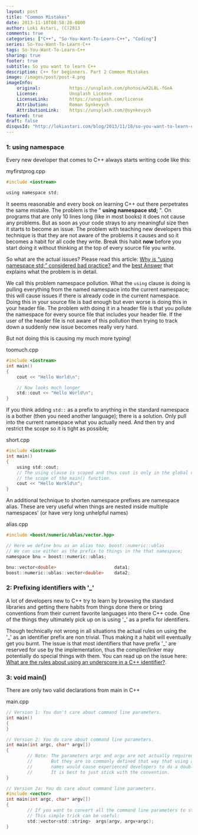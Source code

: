 ```yaml
---
layout: post
title: "Common Mistakes"
date: 2013-11-18T08:58:28-0800
author: Loki Astari, (C)2013
comments: true
categories: ["C++", "So-You-Want-To-Learn-C++", "Coding"]
series: So-You-Want-To-Learn-C++
tags: So-You-Want-To-Learn-C++
sharing: true
footer: true
subtitle: So you want to learn C++
description: C++ for beginners. Part 2 Common Mistakes
image: /images/post/post-4.png
imageInfo:
    original:           https://unsplash.com/photos/wX2L8L-fGeA
    License:            Unsplash License
    LicenseLink:        https://unsplash.com/license
    Attribution:        Roman Synkevych
    AttributionLink:    https://unsplash.com/@synkevych
featured: true
draft: false
disqusId: "http://lokiastari.com/blog/2013/11/18/so-you-want-to-learn-c-plus-plus-part-2/"
---
```


### 1: using namespace

Every new developer that comes to C++ always starts writing code like this:

myfirstprog.cpp
```c
#include <iostream>

using namespace std;
```

It seems reasonable and every book on learning C++ out there perpetrates the same mistake. The problem is the " **using namespace std;** ". On programs that are only 10 lines long (like in most books) it does not cause any problems. But as soon as your code strays to any meaningful size then it starts to become an issue. The problem with teaching new developers this technique is that they are not aware of the problems it causes and so it becomes a habit for all code they write. Break this habit **now** before you start doing it without thinking at the top of every source file you write.

So what are the actual issues? Please read this article: [Why is “using namespace std;” considered bad practice?](https://stackoverflow.com/q/1452721/14065) and the [best Answer](https://stackoverflow.com/a/1453605/14065) that explains what the problem is in detail.

We call this problem namespace pollution. What the `using` clause is doing is pulling everything from the named namespace into the current namespace; this will cause issues if there is already code in the current namespace. Doing this in your source file is bad enough but even worse is doing this in your header file. The problem with doing it in a header file is that you pollute the namespace for every source file that includes your header file. If the user of the header file is not aware of this pollution then trying to track down a suddenly new issue becomes really very hard.

But not doing this is causing my much more typing!

toomuch.cpp
```c
#include <iostream>
int main()
{
    cout << "Hello World\n";

    // Now looks much longer
    std::cout << "Hello World\n";
}
```

If you think adding `std::` as a prefix to anything in the standard namespace is a bother (then you need another language); there is a solution. Only pull into the current namespace what you actually need. And then try and restrict the scope so it is tight as possible;

short.cpp
```c
#include <iostream>
int main()
{
    using std::cout;
    // The using clause is scoped and thus cout is only in the global namespace for
    // the scope of the main() function.
    cout << "Hello Workld\n";
}
```

An additional technique to shorten namespace prefixes are namespace alias. These are very useful when things are nested inside multiple namespaces' (or have very long unhelpful names)

alias.cpp
```c
#include <boost/numeric/ublas/vector.hpp>

// Here we define bnu as an alias too: boost::numeric::ublas
// We can use either as the prefix to things in the that namespace;
namespace bnu = boost::numeric::ublas;

bnu::vector<double>                      data1;
boost::numeric::ublas::vector<double>    data2;
```

### 2: Prefixing identifiers with &#39;&#95;&#39;
A lot of developers new to C++ try to learn by browsing the standard libraries and getting there habits from things done there or bring conventions from their current favorite languages into there C++ code. One of the things they ultimately pick up on is using '&#95;' as a prefix for identifiers.

Though technically not wrong in all situations the actual rules on using the '&#95;' as an identifier prefix are non trivial. Thus making it a habit will eventually get you burnt. The issue is that most identifiers that have prefix '&#95;' are reserved for use by the implementation, thus the compiler/linker may potentially do special things with them. You can read up on the issue here: [What are the rules about using an underscore in a C++ identifier?](https://stackoverflow.com/q/228783/14065).

### 3: void main()
There are only two valid declarations from main in C++

main.cpp
```c
// Version 1: You don't care about command line parameters.
int main()
{
}

// Version 2: You do care about command line parameters.
int main(int argc, char* argv[])
{
        // Note: The parameters argc and argv are not actually required as a name.
        //       But they are so commonly defined that way that using any other
        //       names would cause experienced developers to do a double take.
        //       It is best to just stick with the convention.
}

// Version 2a: You do care about command line parameters.
#include <vector>
int main(int argc, char* argv[])
{
        // If you want to convert all the command line parameters to strings.
        // This simple trick can be useful:
        std::vector<std::string>  args(argv, argv+argc);
}
```
